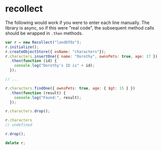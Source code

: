 recollect
=========

The following would work if you were to enter each line manually.  The library is async, so if this were "real code", the subsequent method calls should be wrapped in `.then` methods.

```javascript
var r = new Recollect("landOfOz");
r.initialize();
r.createObjectStore({ osName: "characters"});
r.characters.insertOne({ name: "Dorothy", ownsPets: true, age: 17 })
  .then(function (id) {
    console.log("Dorothy's ID is" + id);
  });

// ...

r.characters.findOne({ ownsPets: true, age: { $gt: 15 } })
  .then(function (result) {
    console.log("Found:", result);
  });

r.characters.drop();

r.characters
// undefined

r.drop();

delete r;
```
